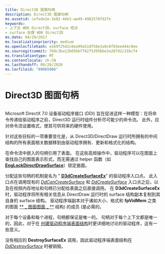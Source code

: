 ```yaml
---
title: Direct3D 图面句柄
description: Direct3D 图面句柄
ms.assetid: cefede2e-3e82-4de3-ae49-4982578fd2fe
keywords:
- 上下文 WDK Direct3D，surface 控点
- surface 处理 WDK Direct3D
ms.date: 04/20/2017
ms.localizationpriority: medium
ms.openlocfilehash: e169f2542c8ea99a51df58e1e0c0f03ee444c9ee
ms.sourcegitcommit: 7b9c3ba12b05bbf78275395bbe3a287d2c31bcf4
ms.translationtype: MT
ms.contentlocale: zh-CN
ms.lasthandoff: 08/28/2020
ms.locfileid: "89065906"
---
```

# <a name="direct3d-surface-handles"></a>Direct3D 图面句柄


## <span id="ddk_direct3d_surface_handles_gg"></span><span id="DDK_DIRECT3D_SURFACE_HANDLES_GG"></span>


Microsoft DirectX 7.0 设备驱动程序接口 (DDI) 旨在促进这样一种模型：在将命令传递给驱动程序之前，Direct3D 运行时组件分析尽可能少的命令流。 此外，应对命令流设置格式，使其可供将来的硬件使用。

针对这些目标的一项重要变化是，从 Direct3D/DirectDraw 运行时所拥有的中间结构的所有表面相关数据移到由驱动程序拥有、更新和格式化的结构。

在命令流中嵌入的句柄引用了表面。 在这些高频操作中，驱动程序可以在图面上查找自己的图面表示形式，而无需通过 helper 函数（如 [**EngLockDirectDrawSurface**](/windows/desktop/api/winddi/nf-winddi-englockdirectdrawsurface)）锁定曲面。

分配这些句柄的机制是名为 " [**D3dCreateSurfaceEx**](/windows/desktop/api/ddrawint/nc-ddrawint-pdd_createsurfaceex)" 的驱动程序入口点。 此入口点在调用现有的 [*DdCanCreateSurface*](/previous-versions/windows/hardware/drivers/ff549213(v=vs.85)) 和 [*DdCreateSurface*](/previous-versions/windows/hardware/drivers/ff549263(v=vs.85)) 入口点之后，以及在视频内存地址和句柄已分配给表面之后直接调用。 在 **D3dCreateSurfaceEx** 时，驱动程序将所有相关信息从 DirectDraw 运行时的 surface 结构副本复制到其自身的 surface 结构。 驱动程序端副本对于诸如大小、格式和 **fpVidMem** 之类的图面 [** \_ 图面图面 \_ **](/windows/desktop/api/ddrawint/ns-ddrawint-_dd_surface_global) 结构) 的成员 (是必需的。

对于每个设备和每个进程，句柄都保证是唯一的。 句柄对于每个上下文都是唯一的，因此，对于在 [创建驱动程序端表面结构](creating-driver-side-surface-structures.md)时更详细地讨论的驱动程序，这有一些意义。

没有相应的 **DestroySurfaceEx** 调用，因此驱动程序端表面结构在 [*DdDestroySurface*](/windows/desktop/api/ddrawint/nc-ddrawint-pdd_surfcb_destroysurface) 时被销毁。

 

